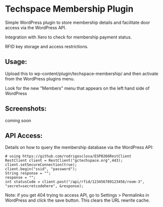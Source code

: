 # Techspace Membership Plugin

Simple WordPress plugin to store membership details and facilitate door access via the WordPress API.

Integration with Xero to check for membership payment status.

RFID key storage and access restrictions.


## Usage:

Upload this to wp-content/plugin/techspace-membership/ and then activate from the WordPress plugins menu.

Look for the new "Members" menu that appears on the left hand side of WordPress

## Screenshots:

coming soon

## API Access:

Details on how to query the membership database via the WordPress API:

```
# using https://github.com/rodrigosclosa/ESP8266RestClient
RestClient client = RestClient("gctechspace.org",443);
client.setSecureConnection(true);
client.begin("ssid", "password");
String response = "";
response = "";
int statusCode = client.post("/api/rfid/123456789123456/room-3", "secret=secretcodehere", &response);
```

Note: if you get 404 trying to access API, go to Settings > Permalinks in WordPress and click the save button. This clears the URL rewrite cache.

